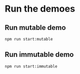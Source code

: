 # Run the demoes

## Run mutable demo

```
npm run start:mutable
```

## Run immutable demo

```
npm run start:immutable
```
